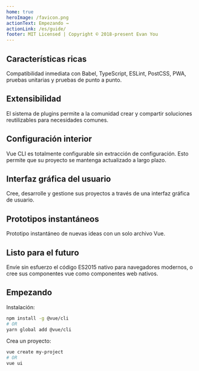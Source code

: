 ```yaml
---
home: true
heroImage: /favicon.png
actionText: Empezando →
actionLink: /es/guide/
footer: MIT Licensed | Copyright © 2018-present Evan You
---
```


<div class="features">
  <div class="feature">
    <h2>Características ricas</h2>
    <p>Compatibilidad inmediata con Babel, TypeScript, ESLint, PostCSS, PWA, pruebas unitarias y pruebas de punto a punto.</p>
  </div>
  <div class="feature">
    <h2>Extensibilidad</h2>
    <p>El sistema de plugins permite a la comunidad crear y compartir soluciones reutilizables para necesidades comunes.</p>
  </div>
  <div class="feature">
    <h2>Configuración interior</h2>
    <p>Vue CLI es totalmente configurable sin extracción de configuración. Esto permite que su proyecto se mantenga actualizado a largo plazo.</p>
  </div>
  <div class="feature">
    <h2>Interfaz gráfica del usuario</h2>
    <p>Cree, desarrolle y gestione sus proyectos a través de una interfaz gráfica de usuario.</p>
  </div>
  <div class="feature">
    <h2>Prototipos instantáneos</h2>
    <p>Prototipo instantáneo de nuevas ideas con un solo archivo Vue.</p>
  </div>
  <div class="feature">
    <h2>Listo para el futuro</h2>
    <p>Envíe sin esfuerzo el código ES2015 nativo para navegadores modernos, o cree sus componentes vue como componentes web nativos.</p>
  </div>
</div>

## Empezando

Instalación:

``` bash
npm install -g @vue/cli
# OR
yarn global add @vue/cli
```

Crea un proyecto:

``` bash
vue create my-project
# OR
vue ui
```
